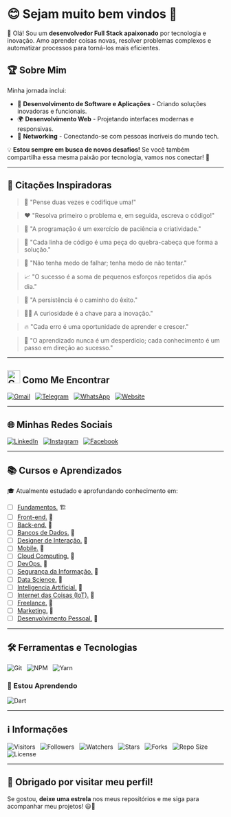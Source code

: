 <!-- Título -->
# &#128522; Sejam muito bem vindos &#128075;

<!-- Introdução -->
&#128075; Olá! Sou um **desenvolvedor Full Stack apaixonado** por tecnologia e inovação. Amo aprender coisas novas, resolver problemas complexos e automatizar processos para torná-los mais eficientes.

## &#127942; Sobre Mim

Minha jornada inclui:

* &#127919; **Desenvolvimento de Software e Aplicações** - Criando soluções inovadoras e funcionais.
* &#127757; **Desenvolvimento Web** - Projetando interfaces modernas e responsivas.
* &#129309; **Networking** - Conectando-se com pessoas incríveis do mundo tech.

&#128161; **Estou sempre em busca de novos desafios!** Se você também compartilha essa mesma paixão por tecnologia, vamos nos conectar! &#128640;

---

<!-- Frases motivacionais -->
## &#128220; Citações Inspiradoras

> &#129504; "Pense duas vezes e codifique uma!"

> &#10084;&#65039; "Resolva primeiro o problema e, em seguida, escreva o código!"

> &#128295; "A programação é um exercício de paciência e criatividade."

> &#129488; "Cada linha de código é uma peça do quebra-cabeça que forma a solução."

> &#127775; "Não tenha medo de falhar; tenha medo de não tentar."

> &#128200; "O sucesso é a soma de pequenos esforços repetidos dia após dia."

> &#128170; "A persistência é o caminho do êxito."

> &#128373;&#8205;&#9794;&#65039; A curiosidade é a chave para a inovação."

> &#128293; "Cada erro é uma oportunidade de aprender e crescer."

> &#127793; "O aprendizado nunca é um desperdício; cada conhecimento é um passo em direção ao sucesso."

---

<!-- Contatos -->
## <img src="https://media.giphy.com/media/7nXBJW6aiB1Zd6MMcv/giphy.gif" width="30" alt="Contatos"> Como Me Encontrar

[![Gmail](https://img.shields.io/badge/Gmail-000fff.svg?style=p&logo=Gmail&logoColor=ffffff&labelColor=800080)](mailto:vanderley.1109+github@gmail.com "E-mail")
&nbsp;
[![Telegram](https://img.shields.io/badge/Telegram-000fff.svg?style=p&logo=Telegram&logoColor=ffffff&labelColor=800080)](https://t.me/Devsgeeknerd "Telegram")
&nbsp;
[![WhatsApp](https://img.shields.io/badge/WhatsApp-000fff.svg?style=p&logo=WhatsApp&logoColor=ffffff&labelColor=800080)](https:// "Em breve!")
&nbsp;
[![Website](https://img.shields.io/badge/Website-000fff.svg?style=p&logo=About.me&logoColor=ffffff&labelColor=800080)](https:// "Em breve!")

---

<!-- Redes sociais para engajamento -->
## &#127760; Minhas Redes Sociais  

[![LinkedIn](https://img.shields.io/badge/LinkedIn-000fff.svg?style=p&logo=LinkedIn&logoColor=ffffff&)](https://www.linkedin.com/in/devsgeeknerd "LinkedIn ")
&nbsp;
[![Instagram](https://img.shields.io/badge/Instagram-000fff.svg?style=p&logo=Instagram&logoColor=ffffff&labelColor=800080)](https://instagram.com/devsgeeknerd "Instagram")
&nbsp;
[![Facebook](https://img.shields.io/badge/Facebook-000fff.svg?style=p&logo=Facebook&logoColor=ffffff&labelColor=800080)](https://facebook.com/Devsgeeknerd "Facebook")

---

## &#128218; Cursos e Aprendizados

&#127891; Atualmente estudado e aprofundando conhecimento em:

* [ ] [Fundamentos.](https://github.com/Devsgeeknerd/cat-fun) &#127959;&#65039;
* [ ] [Front-end.](https://github.com/Devsgeeknerd/cat-fro-end) &#128679;
* [ ] [Back-end.](https://github.com/Devsgeeknerd/cat-bac-end) &#128679;
* [ ] [Bancos de Dados.](https://github.com/Devsgeeknerd/cat-ban-dad) &#128679;
* [ ] [Designer de Interação.](https://github.com/Devsgeeknerd/cat-des-int) &#128679;
* [ ] [Mobile.](https://github.com/Devsgeeknerd/cat-mob) &#128679;
* [ ] [Cloud Computing.](https://github.com/Devsgeeknerd/cat-clo-com) &#128679;
* [ ] [DevOps.](https://github.com/Devsgeeknerd/cat-dev-ops) &#128679;
* [ ] [Segurança da Informação.](https://github.com/Devsgeeknerd/cat-seg-inf) &#128679;
* [ ] [Data Science.](https://github.com/Devsgeeknerd/cat-dat-sci) &#128679;
* [ ] [Inteligencia Artificial.](https://github.com/Devsgeeknerd/cat-int-art) &#128679;
* [ ] [Internet das Coisas (IoT).](https://github.com/Devsgeeknerd/cat-iot) &#128679;
* [ ] [Freelance.](https://github.com/Devsgeeknerd/cat-fre) &#128679;
* [ ] [Marketing.](https://github.com/Devsgeeknerd/cat-mar) &#128679;
* [ ] [Desenvolvimento Pessoal.](https://github.com/Devsgeeknerd/cat-des-pes) &#128679;

---

## &#128736;&#65039; Ferramentas e Tecnologias

![Git](https://img.shields.io/badge/Git-000fff.svg?style=p&logo=Git&logoColor=ffffff&labelColor=800080 "Git")
&nbsp;
![NPM](https://img.shields.io/badge/NPM-000fff.svg?style=p&logo=NPM&logoColor=ffffff&labelColor=800080 "NPM")
&nbsp;
![Yarn](https://img.shields.io/badge/Yarn-000fff.svg?style=p&logo=Yarn&logoColor=ffffff&labelColor=800080 "Yarn")

### &#128214; Estou Aprendendo

![Dart](https://img.shields.io/badge/Dart-000fff.svg?style=p&logo=Dart&logoColor=ffffff&labelColor=800080 "Dart")

---

<!-- Informações -->
## &#8505; Informações

![Visitors](https://api.visitorbadge.io/api/visitors?path=Devsgeeknerd%2FDevsgeeknerd&label=Visitantes&labelColor=%23700070&labelStyle=none&countColor=%23000fff&style=plastic&color=%23ffffff "Total de Visitantes")
&nbsp;
![Followers](https://img.shields.io/github/followers/Devsgeeknerd?style=p&label=Seguidores&labelColor=800080&color=000fff "Total de Seguidores")
&nbsp;
![Watchers](https://img.shields.io/github/watchers/Devsgeeknerd/Devsgeeknerd?style=p&label=Observadores&labelColor=800080&color=000fff "Total de Observadores")
&nbsp;
![Stars](https://img.shields.io/github/stars/Devsgeeknerd/Devsgeeknerd?style=p&label=Estrelas&labelColor=800080&color=000fff "Total de Estrelas")
&nbsp;
![Forks](https://img.shields.io/github/forks/Devsgeeknerd/Devsgeeknerd?style=p&label=Bifurcações&labelColor=800080&color=000fff "Total de Bifurcações")
&nbsp;
![Repo Size](https://img.shields.io/github/repo-size/Devsgeeknerd/Devsgeeknerd?style=p&label=Tamanho&labelColor=800080&color=000fff "Tamanho do Repositório")
&nbsp;
![License](https://img.shields.io/github/license/Devsgeeknerd/Devsgeeknerd?style=p&label=Licença&labelColor=800080&color=000fff "Licença do Repositório")

---

## &#128227; Obrigado por visitar meu perfil!

Se gostou, **deixe uma estrela** nos meus repositórios e me siga para acompanhar meu projetos! &#128515;&#128640;
